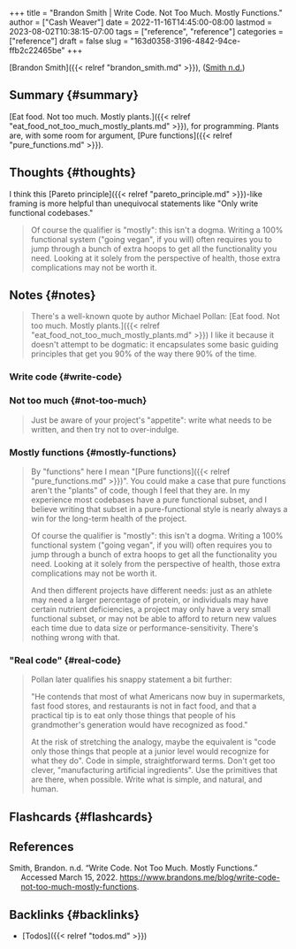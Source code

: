 +++
title = "Brandon Smith | Write Code. Not Too Much. Mostly Functions."
author = ["Cash Weaver"]
date = 2022-11-16T14:45:00-08:00
lastmod = 2023-08-02T10:38:15-07:00
tags = ["reference", "reference"]
categories = ["reference"]
draft = false
slug = "163d0358-3196-4842-94ce-ffb2c22465be"
+++

[Brandon Smith]({{< relref "brandon_smith.md" >}}), (<a href="#citeproc_bib_item_1">Smith n.d.</a>)


## Summary {#summary}

[Eat food. Not too much. Mostly plants.]({{< relref "eat_food_not_too_much_mostly_plants.md" >}}), for programming. Plants are, with some room for argument, [Pure functions]({{< relref "pure_functions.md" >}}).


## Thoughts {#thoughts}

I think this [Pareto principle]({{< relref "pareto_principle.md" >}})-like framing is more helpful than unequivocal statements like "Only write functional codebases."

> Of course the qualifier is "mostly": this isn't a dogma. Writing a 100% functional system ("going vegan", if you will) often requires you to jump through a bunch of extra hoops to get all the functionality you need. Looking at it solely from the perspective of health, those extra complications may not be worth it.


## Notes {#notes}

> There's a well-known quote by author Michael Pollan: [Eat food. Not too much. Mostly plants.]({{< relref "eat_food_not_too_much_mostly_plants.md" >}}) I like it because it doesn't attempt to be dogmatic: it encapsulates some basic guiding principles that get you 90% of the way there 90% of the time.


### Write code {#write-code}


### Not too much {#not-too-much}

> Just be aware of your project's "appetite": write what needs to be written, and then try not to over-indulge.


### Mostly functions {#mostly-functions}

> By "functions" here I mean "[Pure functions]({{< relref "pure_functions.md" >}})". You could make a case that pure functions aren't the "plants" of code, though I feel that they are. In my experience most codebases have a pure functional subset, and I believe writing that subset in a pure-functional style is nearly always a win for the long-term health of the project.
>
> Of course the qualifier is "mostly": this isn't a dogma. Writing a 100% functional system ("going vegan", if you will) often requires you to jump through a bunch of extra hoops to get all the functionality you need. Looking at it solely from the perspective of health, those extra complications may not be worth it.
>
> And then different projects have different needs: just as an athlete may need a larger percentage of protein, or individuals may have certain nutrient deficiencies, a project may only have a very small functional subset, or may not be able to afford to return new values each time due to data size or performance-sensitivity. There's nothing wrong with that.


### "Real code" {#real-code}

> Pollan later qualifies his snappy statement a bit further:
>
> "He contends that most of what Americans now buy in supermarkets, fast food stores, and restaurants is not in fact food, and that a practical tip is to eat only those things that people of his grandmother's generation would have recognized as food."
>
> At the risk of stretching the analogy, maybe the equivalent is "code only those things that people at a junior level would recognize for what they do". Code in simple, straightforward terms. Don't get too clever, "manufacturing artificial ingredients". Use the primitives that are there, when possible. Write what is simple, and natural, and human.


## Flashcards {#flashcards}

## References

<style>.csl-entry{text-indent: -1.5em; margin-left: 1.5em;}</style><div class="csl-bib-body">
  <div class="csl-entry"><a id="citeproc_bib_item_1"></a>Smith, Brandon. n.d. “Write Code. Not Too Much. Mostly Functions.” Accessed March 15, 2022. <a href="https://www.brandons.me/blog/write-code-not-too-much-mostly-functions">https://www.brandons.me/blog/write-code-not-too-much-mostly-functions</a>.</div>
</div>


## Backlinks {#backlinks}

-   [Todos]({{< relref "todos.md" >}})
